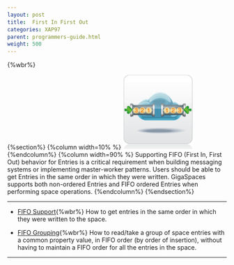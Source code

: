 ```yaml
---
layout: post
title:  First In First Out
categories: XAP97
parent: programmers-guide.html
weight: 500
---
```


{%wbr%}

{%section%}
{%column width=10% %}
![fifo-groups.png](/attachment_files/subject/fifo-groups.png)
{%endcolumn%}
{%column width=90% %}
Supporting FIFO (First In, First Out) behavior for Entries is a critical requirement when building messaging systems or implementing master-worker patterns. Users should be able to get Entries in the same order in which they were written. GigaSpaces supports both non-ordered Entries and FIFO ordered Entries when performing space operations.
{%endcolumn%}
{%endsection%}

<hr/>

- [FIFO Support](./fifo-support.html){%wbr%}
How to get entries in the same order in which they were written to the space.

- [FIFO Grouping](./fifo-grouping.html){%wbr%}
How to read/take a group of space entries with a common property value, in FIFO order (by order of insertion), without having to maintain a FIFO order for all the entries in the space.
<hr/>

